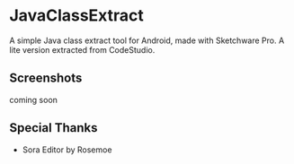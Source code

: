 # JavaClassExtract
A simple Java class extract tool for Android, made with Sketchware Pro.
A lite version extracted from CodeStudio.

## Screenshots
coming soon

## Special Thanks
- Sora Editor by Rosemoe
